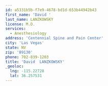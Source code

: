 ```yaml
---
id: a5331b5b-f7e9-4678-bd1d-653b44942b43
first_name: 'David '
last_name: LANZKOWSKY
license: M.D.
services:
  - Anesthesiology
address: 'Centennial Spine and Pain Center'
city: 'Las Vegas'
state: NV
zip: '89130'
phone: 702-839-1203
title: 'David  LANZKOWSKY'
_geoloc:
  lng: -115.22728
  lat: 36.257531
---
```

